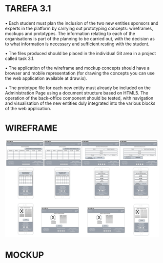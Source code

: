 # TAREFA 3.1
###  
• Each student must plan the inclusion of the two new entities sponsors and experts in the platform by carrying out prototyping concepts: wireframes, mockups and prototypes. The information relating to each of the organisations is part of the planning to be carried out, with the decision as to what information is necessary and sufficient resting with the student.

• The files produced should be placed in the individual Git area in a project called task 3.1.

• The application of the wireframe and mockup concepts should have a browser and mobile representation (for drawing the concepts you can use the web application available at draw.io).

• The prototype file for each new entity must already be included on the Administration Page using a document structure based on HTML5. The operation of the back-office component should be tested, with navigation and visualisation of the new entities duly integrated into the various blocks of the web application.
###
# WIREFRAME
![](https://github.com/inunes1904/tarefa-3.1/blob/main/WIREFRAME/WIREFRAME.png?raw=true)

###
# MOCKUP
